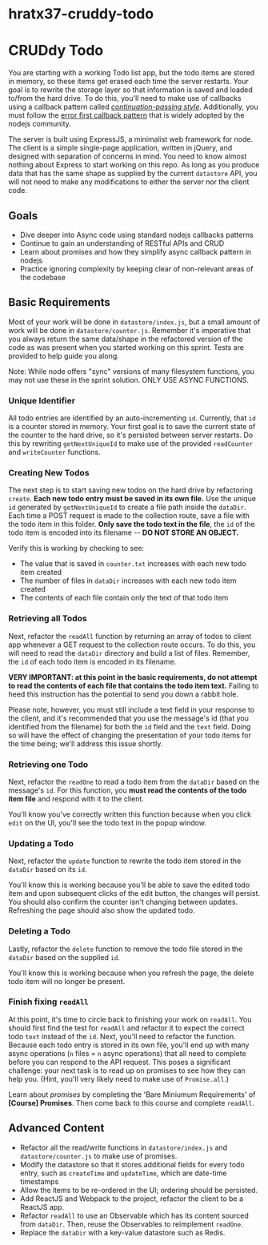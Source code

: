 # hratx37-cruddy-todo

# CRUDdy Todo

You are starting with a working Todo list app, but the todo items are stored in memory, so these items get erased each time the server restarts. Your goal is to rewrite the storage layer so that information is saved and loaded to/from the hard drive. To do this, you'll need to make use of callbacks using a callback pattern called [*continuation-passing style*](https://en.wikipedia.org/wiki/Continuation-passing_style). Additionally, you must follow the [error first callback pattern](http://fredkschott.com/post/2014/03/understanding-error-first-callbacks-in-node-js/) that is widely adopted by the nodejs community.

The server is built using ExpressJS, a minimalist web framework for node. The client is a simple single-page application, written in jQuery, and designed with separation of concerns in mind. You need to know almost nothing about Express to start working on this repo. As long as you produce data that has the same shape as supplied by the current `datastore` API, you will not need to make any modifications to either the server nor the client code.

## Goals

- Dive deeper into Async code using standard nodejs callbacks patterns
- Continue to gain an understanding of RESTful APIs and CRUD
- Learn about promises and how they simplify async callback pattern in nodejs
- Practice ignoring complexity by keeping clear of non-relevant areas of the codebase

## Basic Requirements

Most of your work will be done in `datastore/index.js`, but a small amount of work will be done in `datastore/counter.js`. Remember it's imperative that you always return the same data/shape in the refactored version of the code as was present when you started working on this sprint. Tests are provided to help guide you along.

Note: While node offers "sync" versions of many filesystem functions, you may not use these in the sprint solution. ONLY USE ASYNC FUNCTIONS.

### Unique Identifier

All todo entries are identified by an auto-incrementing `id`. Currently, that `id` is a counter stored in memory. Your first goal is to save the current state of the counter to the hard drive, so it's persisted between server restarts. Do this by rewriting `getNextUniqueId` to make use of the provided `readCounter` and `writeCounter` functions.

### Creating New Todos

The next step is to start saving new todos on the hard drive by refactoring `create`. **Each new todo entry must be saved in its own file.** Use the unique `id` generated by `getNextUniqueId` to create a file path inside the `dataDir`. Each time a POST request is made to the collection route, save a file with the todo item in this folder. **Only save the todo text in the file**, the `id` of the todo item is encoded into its filename -- **DO NOT STORE AN OBJECT.**

Verify this is working by checking to see: 

- The value that is saved in `counter.txt` increases with each new todo item created
- The number of files in `dataDir` increases with each new todo item created
- The contents of each file contain only the text of that todo item

### Retrieving all Todos

Next, refactor the `readAll` function by returning an array of todos to client app whenever a GET request to the collection route occurs. To do this, you will need to read the `dataDir` directory and build a list of files. Remember, the `id` of each todo item is encoded in its filename.

**VERY IMPORTANT: at this point in the basic requirements, do not attempt to read the contents of each file that contains the todo item text.** Failing to heed this instruction has the potential to send you down a rabbit hole.

Please note, however, you must still include a text field in your response to the client, and it's recommended that you use the message's id (that you identified from the filename) for both the `id` field and the `text` field. Doing so will have the effect of changing the presentation of your todo items for the time being; we'll address this issue shortly.

### Retrieving one Todo

Next, refactor the `readOne` to read a todo item from the `dataDir` based on the message's `id`. For this function, you **must read the contents of the todo item file** and respond with it to the client.

You'll know you've correctly written this function because when you click `edit` on the UI, you'll see the todo text in the popup window.

### Updating a Todo

Next, refactor the `update` function to rewrite the todo item stored in the `dataDir` based on its `id`. 

You'll know this is working because you'll be able to save the edited todo item and upon subsequent clicks of the edit button, the changes will persist. You should also confirm the counter isn't changing between updates. Refreshing the page should also show the updated todo.

### Deleting a Todo

Lastly, refactor the `delete` function to remove the todo file stored in the `dataDir` based on the supplied `id`.

You'll know this is working because when you refresh the page, the delete todo item will no longer be present.

### Finish fixing `readAll`

At this point, it's time to circle back to finishing your work on `readAll`. You should first find the test for `readAll` and refactor it to expect the correct todo `text` instead of the `id`. Next, you'll need to refactor the function. Because each todo entry is stored in its own file, you'll end up with many async operations (`n` files = `n` async operations) that all need to complete before you can respond to the API request. This poses a significant challenge: your next task is to read up on promises to see how they can help you. (Hint, you'll very likely need to make use of `Promise.all`.)

Learn about *promises* by completing the 'Bare Miniumum Requirements' of **\[Course\] Promises**. Then come back to this course and complete `readAll`.

## Advanced Content

- Refactor all the read/write functions in `datastore/index.js` and `datastore/counter.js` to make use of promises.
- Modify the datastore so that it stores additional fields for every todo entry, such as `createTime` and `updateTime`, which are date-time timestamps
- Allow the items to be re-ordered in the UI; ordering should be persisted.
- Add ReactJS and Webpack to the project, refactor the client to be a ReactJS app.
- Refactor `readAll` to use an Observable which has its content sourced from `dataDir`. Then, reuse the Observables to reimplement `readOne`.
- Replace the `dataDir` with a key-value datastore such as Redis.
